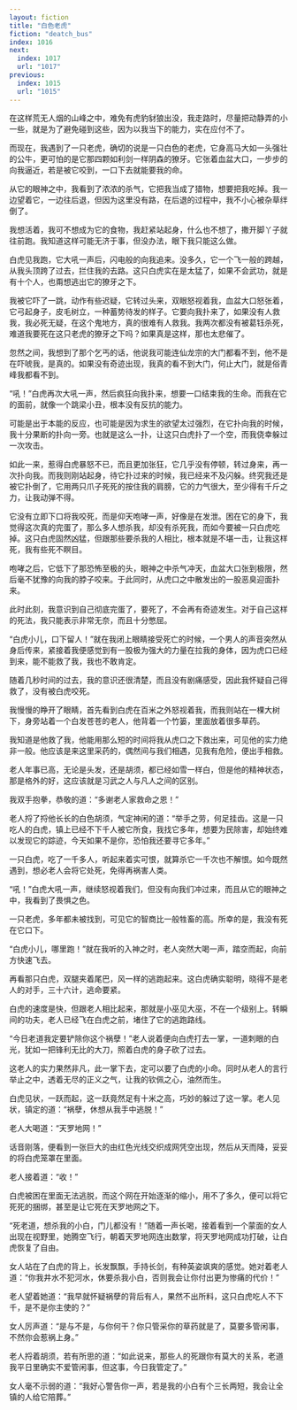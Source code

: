 ```yaml
---
layout: fiction
title: "白色老虎"
fiction: "deatch_bus"
index: 1016
next:
  index: 1017
  url: "1017"
previous:
  index: 1015
  url: "1015"
---
```

在这样荒无人烟的山峰之中，难免有虎豹豺狼出没，我走路时，尽量把动静弄的小一些，就是为了避免碰到这些，因为以我当下的能力，实在应付不了。

而现在，我遇到了一只老虎，确切的说是一只白色的老虎，它身高马大如一头强壮的公牛，更可怕的是它那四颗如利剑一样阴森的獠牙。它张着血盆大口，一步步的向我逼近，若是被它咬到，一口下去就能要我的命。

从它的眼神之中，我看到了浓浓的杀气，它把我当成了猎物，想要把我吃掉。我一边望着它，一边往后退，但因为这里没有路，在后退的过程中，我不小心被杂草绊倒了。

我想活着，我可不想成为它的食物，我赶紧站起身，什么也不想了，撒开脚丫子就往前跑。我知道这样可能无济于事，但没办法，眼下我只能这么做。

白虎见我跑，它大吼一声后，闪电般的向我追来。没多久，它一个飞一般的跨越，从我头顶跨了过去，拦住我的去路。这只白虎实在是太猛了，如果不会武功，就是有十个人，也甭想逃出它的獠牙之下。

我被它吓了一跳，动作有些迟疑，它转过头来，双眼怒视着我，血盆大口怒张着，它弓起身子，皮毛树立，一种蓄势待发的样子。它要向我扑来了，如果没有人救我，我必死无疑，在这个鬼地方，真的很难有人救我。我两次都没有被葛钰杀死，难道我要死在这只老虎的獠牙之下吗？如果真是这样，那也太悲催了。

忽然之间，我想到了那个乞丐的话，他说我可能连仙龙宗的大门都看不到，他不是在吓唬我，是真的。如果没有奇迹出现，我真的看不到大门，何止大门，就是俗青峰我都看不到。

“吼！”白虎再次大吼一声，然后疯狂向我扑来，想要一口结束我的生命。而我在它的面前，就像一个跳梁小丑，根本没有反抗的能力。

可能是出于本能的反应，也可能是因为求生的欲望太过强烈，在它扑向我的时候，我十分果断的扑向一旁。也就是这么一扑，让这只白虎扑了一个空，而我侥幸躲过一次攻击。

如此一来，惹得白虎暴怒不已，而且更加张狂，它几乎没有停顿，转过身来，再一次扑向我。而我则刚站起身，待它扑过来的时候，我已经来不及闪躲。终究我还是被它扑倒了，它用两只爪子死死的按住我的肩膀，它的力气很大，至少得有千斤之力，让我动弹不得。

它没有立即下口将我咬死，而是仰天咆哮一声，好像是在发泄。困在它的身下，我觉得这次真的完蛋了，那么多人想杀我，却没有杀死我，而如今要被一只白虎吃掉。这只白虎固然凶猛，但跟那些要杀我的人相比，根本就是不堪一击，让我这样死，我有些死不瞑目。

咆哮之后，它低下了那恐怖至极的头，眼神之中杀气冲天，血盆大口张到极限，然后毫不犹豫的向我的脖子咬来。于此同时，从虎口之中散发出的一股恶臭迎面扑来。

此时此刻，我意识到自己彻底完蛋了，要死了，不会再有奇迹发生。对于自己这样的死法，我只能表示非常无奈，而且十分憋屈。

“白虎小儿，口下留人！”就在我闭上眼睛接受死亡的时候，一个男人的声音突然从身后传来，紧接着我便感觉到有一股极为强大的力量在拉我的身体，因为虎口已经到来，能不能救了我，我也不敢肯定。

随着几秒时间的过去，我的意识还很清楚，而且没有剧痛感受，因此我怀疑自己得救了，没有被白虎咬死。

我慢慢的睁开了眼睛，首先看到白虎在百米之外怒视着我，而我则站在一棵大树下，身旁站着一个白发苍苍的老人，他背着一个竹篓，里面放着很多草药。

我知道是他救了我，他能用那么短的时间将我从虎口之下救出来，可见他的实力绝非一般。他应该是来这里采药的，偶然间与我们相遇，见我有危险，便出手相救。

老人年事已高，无论是头发，还是胡须，都已经如雪一样白，但是他的精神状态，那是格外的好，这应该就是习武之人与凡人之间的区别。

我双手抱拳，恭敬的道：“多谢老人家救命之恩！”

老人捋了捋他长长的白色胡须，气定神闲的道：“举手之劳，何足挂齿。这是一只吃人的白虎，镇上已经不下千人被它所食，我找它多年，想要为民除害，却始终难以发现它的踪迹，今天如果不是你，恐怕我还要寻它多年。”

一只白虎，吃了一千多人，听起来着实可恨，就算杀它一千次也不解恨。如今既然遇到，想必老人会将它处死，免得再祸害人类。

“吼！”白虎大吼一声，继续怒视着我们，但没有向我们冲过来，而且从它的眼神之中，我看到了畏惧之色。

一只老虎，多年都未被找到，可见它的智商比一般牲畜的高。所幸的是，我没有死在它口下。

“白虎小儿，哪里跑！”就在我听的入神之时，老人突然大喝一声，踏空而起，向前方快速飞去。

再看那只白虎，双腿夹着尾巴，风一样的逃跑起来。这白虎确实聪明，晓得不是老人的对手，三十六计，逃命要紧。

白虎的速度是快，但跟老人相比起来，那就是小巫见大巫，不在一个级别上。转瞬间的功夫，老人已经飞在白虎之前，堵住了它的逃跑路线。

“今日老道我定要铲除你这个祸孽！”老人说着便向白虎打去一掌，一道刺眼的白光，犹如一把锋利无比的大刀，照着白虎的身子砍了过去。

这老人的实力果然非凡，此一掌下去，定可以要了白虎的小命。同时从老人的言行举止之中，透着无尽的正义之气，让我的钦佩之心，油然而生。

白虎见状，一跃而起，这一跃竟然足有十米之高，巧妙的躲过了这一掌。老人见状，镇定的道：“祸孽，休想从我手中逃脱！”

老人大喝道：“天罗地网！”

话音刚落，便看到一张巨大的由红色光线交织成网凭空出现，然后从天而降，妥妥的将白虎笼罩在里面。

老人接着道：“收！”

白虎被困在里面无法逃脱，而这个网在开始逐渐的缩小，用不了多久，便可以将它死死的捆绑，甚至是让它死在天罗地网之下。

“死老道，想杀我的小白，门儿都没有！”随着一声长喝，接着看到一个蒙面的女人出现在视野里，她腾空飞行，朝着天罗地网连出数掌，将天罗地网成功打破，让白虎恢复了自由。

女人站在了白虎的背上，长发飘飘，手持长剑，有种英姿飒爽的感觉。她对着老人道：“你我井水不犯河水，休要杀我小白，否则我会让你付出更为惨痛的代价！”

老人望着她道：“我早就怀疑祸孽的背后有人，果然不出所料，这只白虎吃人不下千，是不是你主使的？”

女人厉声道：“是与不是，与你何干？你只管采你的草药就是了，莫要多管闲事，不然你会惹祸上身。”

老人捋着胡须，若有所思的道：“如此说来，那些人的死跟你有莫大的关系，老道我平日里确实不爱管闲事，但这事，今日我管定了。”

女人毫不示弱的道：“我好心警告你一声，若是我的小白有个三长两短，我会让全镇的人给它陪葬。”